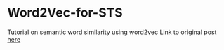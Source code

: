 # Word2Vec-for-STS
Tutorial on semantic word similarity using word2vec
Link to original post [here]()

